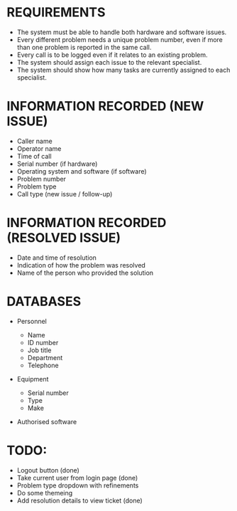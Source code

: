 # REQUIREMENTS

* The system must be able to handle both hardware and software issues.
* Every different problem needs a unique problem number, even if more than one problem is reported in the same call.
* Every call is to be logged even if it relates to an existing problem.
* The system should assign each issue to the relevant specialist.
* The system should show how many tasks are currently assigned to each specialist.

# INFORMATION RECORDED (NEW ISSUE)

* Caller name
* Operator name
* Time of call
* Serial number (if hardware)
* Operating system and software (if software)
* Problem number 
* Problem type
* Call type (new issue / follow-up)

# INFORMATION RECORDED (RESOLVED ISSUE)

* Date and time of resolution
* Indication of how the problem was resolved
* Name of the person who provided the solution

# DATABASES

* Personnel
	* Name
	* ID number
	* Job title
	* Department
	* Telephone

* Equipment
	* Serial number
	* Type
	* Make

* Authorised software

# TODO:
* Logout button (done)
* Take current user from login page (done)
* Problem type dropdown with refinements
* Do some themeing
* Add resolution details to view ticket (done)